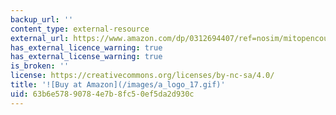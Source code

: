 ```yaml
---
backup_url: ''
content_type: external-resource
external_url: https://www.amazon.com/dp/0312694407/ref=nosim/mitopencourse-20
has_external_licence_warning: true
has_external_license_warning: true
is_broken: ''
license: https://creativecommons.org/licenses/by-nc-sa/4.0/
title: '![Buy at Amazon](/images/a_logo_17.gif)'
uid: 63b6e578-9078-4e7b-8fc5-0ef5da2d930c
---
```

